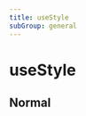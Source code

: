 ```yaml
---
title: useStyle
subGroup: general
---
```


# useStyle

## Normal

<Demo src="./demos/normal.tsx" />



